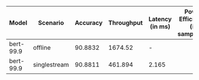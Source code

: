 | Model     | Scenario     |   Accuracy |   Throughput | Latency (in ms)   | Power Efficiency (in samples/J)   | TEST01   |
|-----------|--------------|------------|--------------|-------------------|-----------------------------------|----------|
| bert-99.9 | offline      |    90.8832 |     1674.52  | -                 |                                   | passed   |
| bert-99.9 | singlestream |    90.8811 |      461.894 | 2.165             |                                   | passed   |